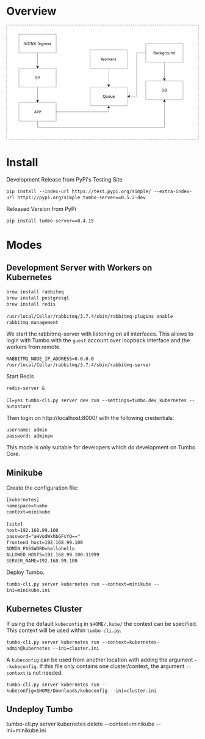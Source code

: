 # Overview

![High Level Architecture on Kubernetes](https://github.com/sahlinet/tumbo-server/raw/develop/diagrams/HighLevelOnKubernetes.png "High Level Architecture on Kubernetes")

# Install

Development Release from PyPi's Testing Site

    pip install --index-url https://test.pypi.org/simple/ --extra-index-url https://pypi.org/simple tumbo-server==0.5.2-dev

Released Version from PyPi

    pip install tumbo-server==0.4.15

# Modes

## Development Server with Workers on Kubernetes

    brew install rabbitmq
    brew install postgresql
    brew install redis

    /usr/local/Cellar/rabbitmq/3.7.4/sbin/rabbitmq-plugins enable rabbitmq_management

We start the rabbitmq-server with listening on all interfaces. This allows to login with Tumbo with the `guest` account over loopback interface and the workers from remote.

    RABBITMQ_NODE_IP_ADDRESS=0.0.0.0 /usr/local/Cellar/rabbitmq/3.7.4/sbin/rabbitmq-server

Start Redis

    redis-server &

    CI=yes tumbo-cli.py server dev run --settings=tumbo.dev_kubernetes --autostart

Then login on http://localhost:8000/ with the following credentials: 

    username: admin
    password: adminpw

   This mode is only suitable for developers which do  development on Tumbo Core.

## Minikube

Create the configuration file:

    [kubernetes]
    namespace=tumbo
    context=minikube

    [site]
    host=192.168.99.100
    password="aHVodWxhbGFsYQ=="
    frontend_host=192.168.99.100
    ADMIN_PASSWORD=hellohello
    ALLOWED_HOSTS=192.168.99.100:31999
    SERVER_NAME=192.168.99.100

Deploy Tumbo.

    tumbo-cli.py server kubernetes run --context=minikube --ini=minikube.ini

## Kubernetes Cluster 

If using the default `kubeconfig` in `$HOME/.kube/` the context can be specified. This context will be used within `tumbo-cli.py`.

    tumbo-cli.py server kubernetes run --context=kubernetes-admin@kubernetes --ini=cluster.ini

A `kubeconfig` can be used from another location with adding the argument `--kubeconfig`. If this file only contains one cluster/context, the argument `--context` is not needed.

    tumbo-cli.py server kubernetes run --kubeconfig=$HOME/Downloads/kubeconfig --ini=cluster.ini

## Undeploy Tumbo

   tumbo-cli.py server kubernetes delete --context=minikube --ini=minikube.ini
   